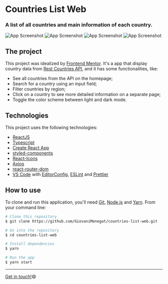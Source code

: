 # Countries List Web
### A list of all countries and main information of each country.

![App Screenshot](https://res.cloudinary.com/dlyk8besh/image/upload/v1596117006/countries-list/countries-list-light_lguwbb.jpg)
![App Screenshot](https://res.cloudinary.com/dlyk8besh/image/upload/v1596117006/countries-list/countries-list-dark_i1quhe.jpg)
![App Screenshot](https://res.cloudinary.com/dlyk8besh/image/upload/v1596117006/countries-list/country-brazil-light_cktnse.jpg)
![App Screenshot](https://res.cloudinary.com/dlyk8besh/image/upload/v1596118828/countries-list/countries-list-mobile_znbjjn.jpg)

## The project
This project was idealized by [Frontend Mentor](https://www.frontendmentor.io/challenges/rest-countries-api-with-color-theme-switcher-5cacc469fec04111f7b848ca). It's a app that display country data from [Rest Countries API](http://restcountries.eu/), and it has some functionalities, like:

- See all countries from the API on the homepage;
- Search for a country using an input field;
- Filter countries by region;
- Click on a country to see more detailed information on a separate page;
- Toggle the color scheme between light and dark mode.

## Technologies
This project uses the following technologies:

- [ReactJS](https://reactjs.org/)
- [Typescript](https://www.notion.so/Typescript-5712aeab312d44fcba0aa88895caad36)
- [Create React App](https://github.com/facebook/create-react-app)
- [styled-components](https://styled-components.com/)
- [React-Icons](http://react-icons.github.io/react-icons/)
- [Axios](https://github.com/axios/axios)
- [react-router-dom](https://github.com/ReactTraining/react-router)
- [VS Code](https://code.visualstudio.com/) with [EditorConfig](https://editorconfig.org/), [ESLint](https://eslint.org/) and [Prettier](https://prettier.io/)

## How to use
To clone and run this application, you'll need [Git](https://git-scm.com/), [Node.js](https://nodejs.org/en/) and [Yarn](https://yarnpkg.com/). From your command line:

```bash
# Clone this repository
$ git clone https://github.com/GiovaniMenegat/countries-list-web.git

# Go into the repository
$ cd countries-list-web

# Install dependencies
$ yarn

# Run the app
$ yarn start
```
---
[Get in touch!](https://www.linkedin.com/in/giovani-menegat-b49bb270/):smile:

